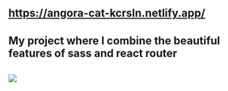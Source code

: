 ## https://angora-cat-kcrsln.netlify.app/ <br>

## My project where I combine the beautiful features of sass and react router <br>

## <img src="./public/angCat-gif.gif"> <br>